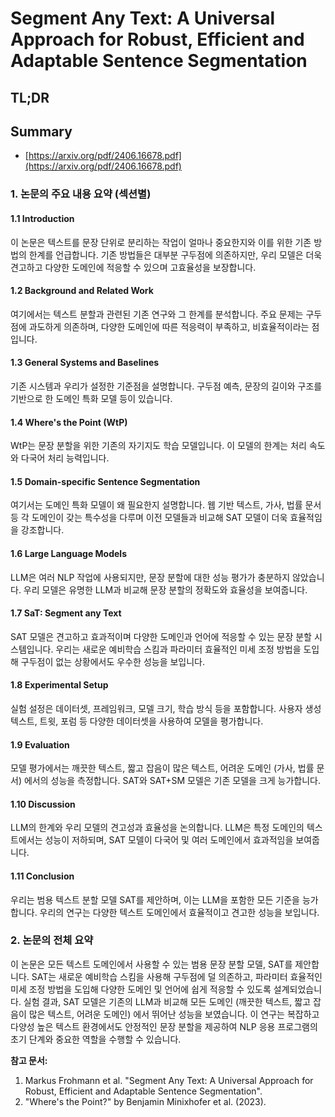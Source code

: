 # Segment Any Text: A Universal Approach for Robust, Efficient and Adaptable Sentence Segmentation
## TL;DR
## Summary
- [https://arxiv.org/pdf/2406.16678.pdf](https://arxiv.org/pdf/2406.16678.pdf)

### 1. 논문의 주요 내용 요약 (섹션별)

#### 1.1 Introduction
이 논문은 텍스트를 문장 단위로 분리하는 작업이 얼마나 중요한지와 이를 위한 기존 방법의 한계를 언급합니다. 기존 방법들은 대부분 구두점에 의존하지만, 우리 모델은 더욱 견고하고 다양한 도메인에 적응할 수 있으며 고효율성을 보장합니다.

#### 1.2 Background and Related Work
여기에서는 텍스트 분할과 관련된 기존 연구와 그 한계를 분석합니다. 주요 문제는 구두점에 과도하게 의존하며, 다양한 도메인에 따른 적응력이 부족하고, 비효율적이라는 점입니다.

#### 1.3 General Systems and Baselines
기존 시스템과 우리가 설정한 기준점을 설명합니다. 구두점 예측, 문장의 길이와 구조를 기반으로 한 도메인 특화 모델 등이 있습니다.

#### 1.4 Where's the Point (WtP)
WtP는 문장 분할을 위한 기존의 자기지도 학습 모델입니다. 이 모델의 한계는 처리 속도와 다국어 처리 능력입니다.

#### 1.5 Domain-specific Sentence Segmentation
여기서는 도메인 특화 모델이 왜 필요한지 설명합니다. 웹 기반 텍스트, 가사, 법률 문서 등 각 도메인이 갖는 특수성을 다루며 이전 모델들과 비교해 SAT 모델이 더욱 효율적임을 강조합니다.

#### 1.6 Large Language Models
LLM은 여러 NLP 작업에 사용되지만, 문장 분할에 대한 성능 평가가 충분하지 않았습니다. 우리 모델은 유명한 LLM과 비교해 문장 분할의 정확도와 효율성을 보여줍니다.

#### 1.7 SaT: Segment any Text
SAT 모델은 견고하고 효과적이며 다양한 도메인과 언어에 적응할 수 있는 문장 분할 시스템입니다. 우리는 새로운 예비학습 스킴과 파라미터 효율적인 미세 조정 방법을 도입해 구두점이 없는 상황에서도 우수한 성능을 보입니다.

#### 1.8 Experimental Setup
실험 설정은 데이터셋, 프레임워크, 모델 크기, 학습 방식 등을 포함합니다. 사용자 생성 텍스트, 트윗, 포럼 등 다양한 데이터셋을 사용하여 모델을 평가합니다.

#### 1.9 Evaluation
모델 평가에서는 깨끗한 텍스트, 짧고 잡음이 많은 텍스트, 어려운 도메인 (가사, 법률 문서) 에서의 성능을 측정합니다. SAT와 SAT+SM 모델은 기존 모델을 크게 능가합니다.

#### 1.10 Discussion
LLM의 한계와 우리 모델의 견고성과 효율성을 논의합니다. LLM은 특정 도메인의 텍스트에서는 성능이 저하되며, SAT 모델이 다국어 및 여러 도메인에서 효과적임을 보여줍니다.

#### 1.11 Conclusion
우리는 범용 텍스트 분할 모델 SAT를 제안하며, 이는 LLM을 포함한 모든 기준을 능가합니다. 우리의 연구는 다양한 텍스트 도메인에서 효율적이고 견고한 성능을 보입니다.

### 2. 논문의 전체 요약
이 논문은 모든 텍스트 도메인에서 사용할 수 있는 범용 문장 분할 모델, SAT를 제안합니다. SAT는 새로운 예비학습 스킴을 사용해 구두점에 덜 의존하고, 파라미터 효율적인 미세 조정 방법을 도입해 다양한 도메인 및 언어에 쉽게 적응할 수 있도록 설계되었습니다. 실험 결과, SAT 모델은 기존의 LLM과 비교해 모든 도메인 (깨끗한 텍스트, 짧고 잡음이 많은 텍스트, 어려운 도메인) 에서 뛰어난 성능을 보였습니다. 이 연구는 복잡하고 다양성 높은 텍스트 환경에서도 안정적인 문장 분할을 제공하여 NLP 응용 프로그램의 초기 단계와 중요한 역할을 수행할 수 있습니다.

**참고 문서:**
1. Markus Frohmann et al. "Segment Any Text: A Universal Approach for Robust, Efficient and Adaptable Sentence Segmentation".
2. "Where's the Point?" by Benjamin Minixhofer et al. (2023).